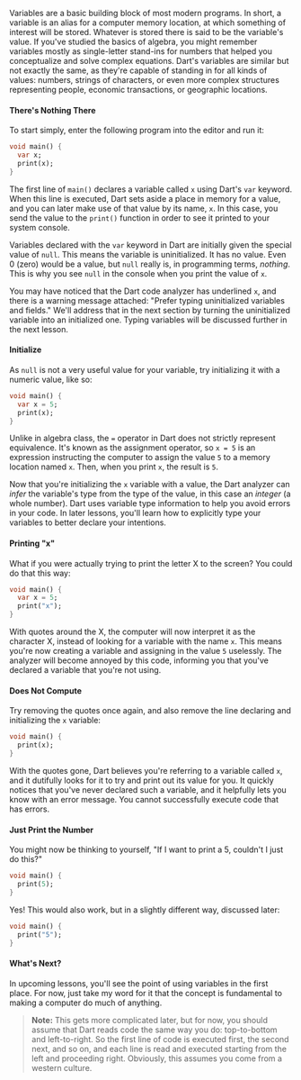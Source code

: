 Variables are a basic building block of most modern programs. In short, a variable is an alias for a computer memory location, at which something of interest will be stored. Whatever is stored there is said to be the variable's value. If you've studied the basics of algebra, you might remember variables mostly as single-letter stand-ins for numbers that helped you conceptualize and solve complex equations. Dart's variables are similar but not exactly the same, as they're capable of standing in for all kinds of values: numbers, strings of characters, or even more complex structures representing people, economic transactions, or geographic locations.

#### There's Nothing There
To start simply, enter the following program into the editor and run it:

```dart
void main() {
  var x;
  print(x);
}
```

The first line of `main()` declares a variable called `x` using Dart's `var` keyword. When this line is executed, Dart sets aside a place in memory for a value, and you can later make use of that value by its name, `x`. In this case, you send the value to the `print()` function in order to see it printed to your system console.

Variables declared with the `var` keyword in Dart are initially given the special value of `null`. This means the variable is uninitialized. It has no value. Even 0 (zero) would be a value, but `null` really is, in programming terms, _nothing_. This is why you see `null` in the console when you print the value of `x`.

You may have noticed that the Dart code analyzer has underlined `x`, and there is a warning message attached: "Prefer typing uninitialized variables and fields." We'll address that in the next section by turning the uninitialized variable into an initialized one. Typing variables will be discussed further in the next lesson.

#### Initialize
As `null` is not a very useful value for your variable, try initializing it with a numeric value, like so:

```dart
void main() {
  var x = 5;
  print(x);
}
```

Unlike in algebra class, the `=` operator in Dart does not strictly represent equivalence. It's known as the assignment operator, so `x = 5` is an expression instructing the computer to assign the value `5` to a memory location named `x`. Then, when you print `x`, the result is `5`.

Now that you're initializing the `x` variable with a value, the Dart analyzer can *infer* the variable's type from the type of the value, in this case an *integer* (a whole number). Dart uses variable type information to help you avoid errors in your code. In later lessons, you'll learn how to explicitly type your variables to better declare your intentions.

#### Printing "x"
What if you were actually trying to print the letter X to the screen? You could do that this way:

```dart
void main() {
  var x = 5;
  print("x");
}
```

With quotes around the X, the computer will now interpret it as the character X, instead of looking for a variable with the name `x`. This means you're now creating a variable and assigning in the value `5` uselessly. The analyzer will become annoyed by this code, informing you that you've declared a variable that you're not using.

#### Does Not Compute
Try removing the quotes once again, and also remove the line declaring and initializing the `x` variable:

```dart
void main() {
  print(x);
}
```

With the quotes gone, Dart believes you're referring to a variable called `x`, and it dutifully looks for it to try and print out its value for you. It quickly notices that you've never declared such a variable, and it helpfully lets you know with an error message. You cannot successfully execute code that has errors.

#### Just Print the Number
You might now be thinking to yourself, "If I want to print a 5, couldn't I just do this?"

```dart
void main() {
  print(5);
}
```

Yes! This would also work, but in a slightly different way, discussed later:

```dart
void main() {
  print("5");
}
```

#### What's Next?
In upcoming lessons, you'll see the point of using variables in the first place. For now, just take my word for it that the concept is fundamental to making a computer do much of anything.

> **Note:** This gets more complicated later, but for now, you should assume that Dart reads code the same way you do: top-to-bottom and left-to-right. So the first line of code is executed first, the second next, and so on, and each line is read and executed starting from the left and proceeding right. Obviously, this assumes you come from a western culture.